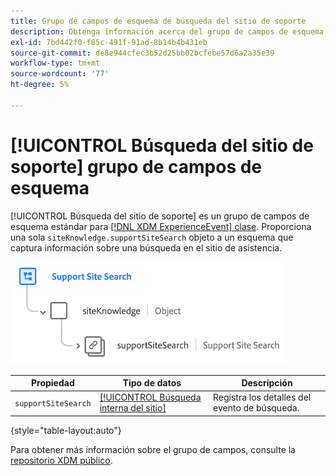 ```yaml
---
title: Grupo de campos de esquema de búsqueda del sitio de soporte
description: Obtenga información acerca del grupo de campos de esquema Búsqueda del sitio de soporte.
exl-id: 7bd442f0-f85c-491f-91ad-8b14b4b431eb
source-git-commit: de8e944cfec3b52d25bb02bcfebe57d6a2a35e39
workflow-type: tm+mt
source-wordcount: '77'
ht-degree: 5%

---
```


# [!UICONTROL Búsqueda del sitio de soporte] grupo de campos de esquema

[!UICONTROL Búsqueda del sitio de soporte] es un grupo de campos de esquema estándar para [[!DNL XDM ExperienceEvent] clase](../../classes/experienceevent.md). Proporciona una sola `siteKnowledge.supportSiteSearch` objeto a un esquema que captura información sobre una búsqueda en el sitio de asistencia.

![](../../images/field-groups/support-site-search.png)

| Propiedad | Tipo de datos | Descripción |
| --- | --- | --- |
| `supportSiteSearch` | [[!UICONTROL Búsqueda interna del sitio]](../../data-types/internal-site-search.md) | Registra los detalles del evento de búsqueda. |

{style="table-layout:auto"}

Para obtener más información sobre el grupo de campos, consulte la [repositorio XDM público](https://github.com/adobe/xdm/blob/master/docs/reference/fieldgroups/experience-event/experienceevent-support-site-search.schema.json).
